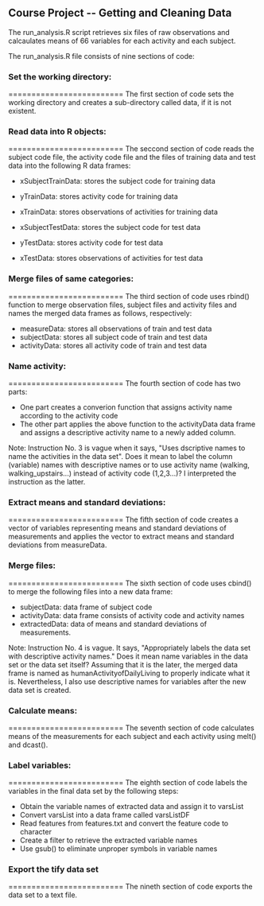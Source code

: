 ## Course Project -- Getting and Cleaning Data

The run_analysis.R script retrieves six files of raw observations and calcaulates means of 66 variables for each activity and each subject.

The run_analysis.R file consists of nine sections of code:

### Set the working directory:
=========================
The first section of code sets the working directory and creates a sub-directory called data, if it is not existent.

### Read data into R objects:
=========================
The seccond section of code reads the subject code file, the activity code file and the  files of training data and test data into the following R data frames:
* xSubjectTrainData: stores the subject code for training data
* yTrainData: stores activity code for training data
* xTrainData: stores observations of activities for training data

* xSubjectTestData: stores the subject code for test data
* yTestData: stores activity code for test data
* xTestData: stores observations of activities for test data


### Merge files of same categories:
=========================
The third section of code uses rbind() function to merge observation files, subject files and activity files and names the merged data frames as follows, respectively:
* measureData: stores all observations of train and test data
* subjectData: stores all subject code of train and test data
* activityData: stores all activity code of train and test data

### Name activity:
=========================
The fourth section of code has two parts:
* One part creates a converion function that assigns activity name according to the activity code
* The other part applies the above function to the activityData data frame and assigns a descriptive activity name to a newly added column.

Note: Instruction No. 3 is vague when it says, "Uses dscriptive names to name the activities in the data set". Does it mean to label the column (variable) names with descriptive names or to use activity name (walking, walking_upstairs...) instead of activity code (1,2,3...)? I interpreted the instruction as the latter. 

### Extract means and standard deviations:
=========================
The fifth section of code creates a vector of variables representing means and standard deviations of measurements and applies the vector to extract means and standard deviations from measureData.

### Merge files:
=========================
The sixth section of code uses cbind() to merge the following files into a new data frame:
* subjectData: data frame of subject code
* activityData: data frame consists of activity code and activity names
* extractedData: data of means and standard deviations of measurements.

Note: Instruction No. 4 is vague. It says, "Appropriately labels the data set with descriptive activity names." Does it mean name variables in the data set or the data set itself? Assuming that it is the later, the merged data frame is named as humanActivityofDailyLiving to properly indicate what it is. Nevertheless, I also use descriptive names for variables after the new data set is created.

### Calculate means:
=========================
The seventh section of code calculates means of the measurements for each subject and each activity using melt() and dcast().

### Label variables:
=========================
The eighth section of code labels the variables in the final data set by the following steps: 
* Obtain the variable names of extracted data and assign it to varsList
* Convert varsList into a data frame called varsListDF
* Read features from features.txt and convert the feature code to character
* Create a filter to retrieve the extracted variable names
* Use gsub() to eliminate unproper symbols in variable names

### Export the tify data set
=========================
The nineth section of code exports the data set to a text file. 

